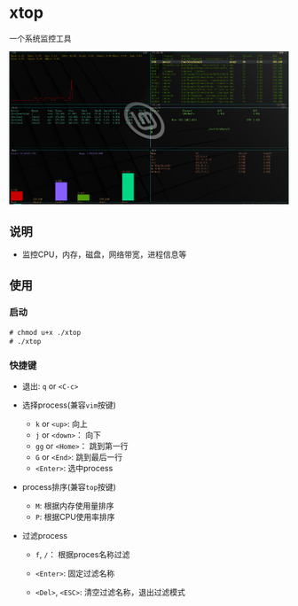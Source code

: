 # xtop
一个系统监控工具



![image-20220804201628052](./img/image-20220804201628052.png)



## 说明

- 监控CPU，内存，磁盘，网络带宽，进程信息等

  


## 使用


### 启动

```
# chmod u+x ./xtop
# ./xtop
```



### 快捷键

- 退出: `q` or `<C-c>`

- 选择process(兼容`vim`按键)

  - `k` or `<up>`: 向上
  - `j` or `<down>`： 向下
  - `gg` or `<Home>`： 跳到第一行
  - `G` or `<End>`: 跳到最后一行
  - `<Enter>`: 选中process

- process排序(兼容`top`按键)

  - `M`: 根据内存使用量排序
  - `P`: 根据CPU使用率排序

- 过滤process

  - `f`, `/`： 根据proces名称过滤

  - `<Enter>`: 固定过滤名称
  
  - `<Del>`, `<ESC>`: 清空过滤名称，退出过滤模式
  
    

